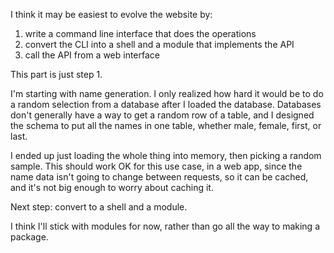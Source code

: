 I think it may be easiest to evolve the website by:

 1. write a command line interface that does the operations
 2. convert the CLI into a shell and a module that implements the API
 3. call the API from a web interface

This part is just step 1.

I'm starting with name generation. I only realized how hard it would
be to do a random selection from a database after I loaded the database.
Databases don't generally have a way to get a random row of a table,
and I designed the schema to put all the names in one table, whether
male, female, first, or last.

I ended up just loading the whole thing into memory, then picking
a random sample. This should work OK for this use case, in a web
app, since the name data isn't going to change between requests,
so it can be cached, and it's not big enough to worry about caching
it.

Next step: convert to a shell and a module.

I think I'll stick with modules for now, rather than go all the way to
making a package.

